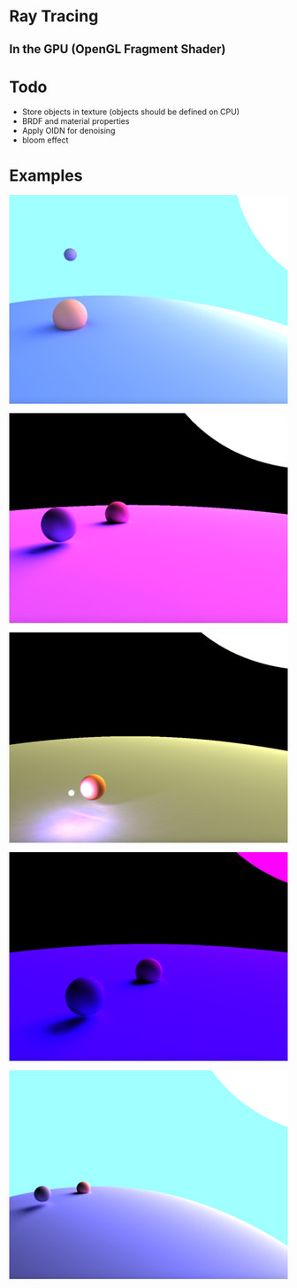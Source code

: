 # Ray Tracing
## In the GPU (OpenGL Fragment Shader)

# Todo
- Store objects in texture (objects should be defined on CPU)
- BRDF and material properties
- Apply OIDN for denoising
- bloom effect

# Examples

![example 1](README_res/example1.png)

![example 2](README_res/example2.png)

![example 3](README_res/example3.png)

![example 4](README_res/example4.png)

![example 5](README_res/example5.png)
